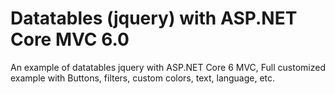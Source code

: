 # Datatables (jquery) with ASP.NET Core MVC 6.0
An example of datatables jquery with ASP.NET Core 6 MVC, Full customized example with Buttons, filters, custom colors, text, language, etc.
